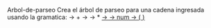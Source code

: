 Arbol-de-parseo
Crea el árbol de parseo para una cadena ingresada usando la gramatica:
<E> → <E> + <T>
<E> → <T>
<T> → <T> * <U>
<T> → <U>
<U> → num
<U> → ( <E> )
